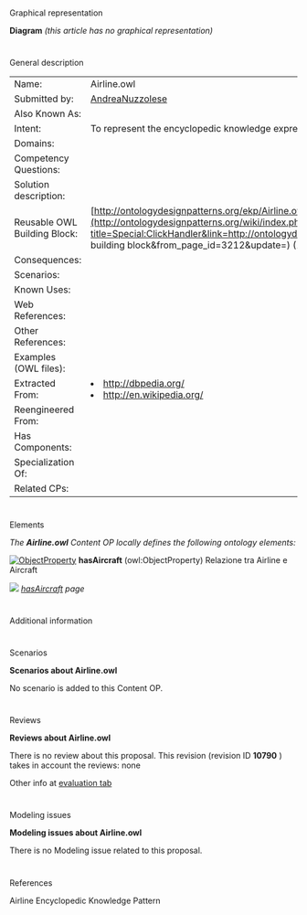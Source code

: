 # 

 Graphical representation



__Diagram__ 
_(this article has no graphical representation)_ 




# 

 General description




|  |  |
| --- | --- |
|  Name:  |  Airline.owl  |
|  Submitted by:  | [AndreaNuzzolese](../User/AndreaNuzzolese "User:AndreaNuzzolese")  |
|  Also Known As:  |  |
|  Intent:  |  To represent the encyclopedic knowledge expressed by an object typed as Airline  |
|  Domains:  |  |
|  Competency Questions:  |  |
|  Solution description:  |  |
|  Reusable OWL Building Block:  | [http://ontologydesignpatterns.org/ekp/Airline.owl](http://ontologydesignpatterns.org/wiki/index.php?title=Special:ClickHandler&link=http://ontologydesignpatterns.org/ekp/Airline.owl&message=OWL building block&from_page_id=3212&update=)  (1518)  |
|  Consequences:  |  |
|  Scenarios:  |  |
|  Known Uses:  |  |
|  Web References:  |  |
|  Other References:  |  |
|  Examples (OWL files):  |  |
|  Extracted From:  | <li><a class="external free" href="http://dbpedia.org/" rel="nofollow" title="http://dbpedia.org/">        http://dbpedia.org/       </a></li><li><a class="external free" href="http://en.wikipedia.org/" rel="nofollow" title="http://en.wikipedia.org/">        http://en.wikipedia.org/       </a></li> |
|  Reengineered From:  |  |
|  Has Components:  |  |
|  Specialization Of:  |  |
|  Related CPs:  |  |



  





# 

 Elements



_The
 __Airline.owl__ 
 Content OP locally defines the following ontology elements:_ 





[![ObjectProperty](../images/thumb/c/c3/ObjectProperty.gif/20px-ObjectProperty.gif)](../Image/ObjectProperty.gif "ObjectProperty")
__hasAircraft__ 
 (owl:ObjectProperty) Relazione tra Airline e Aircraft
 
[![](../images/thumb/8/87/ArrowRight.gif/11px-ArrowRight.gif)](../Image/ArrowRight.gif "ArrowRight.gif")
_[hasAircraft](../Submissions/Airline.owl/hasAircraft "Submissions:Airline.owl/hasAircraft") 
 page_ 


# 

 Additional information



# 

 Scenarios




__Scenarios about Airline.owl__ 


 No scenario is added to this Content OP.
 




# 

 Reviews




__Reviews about Airline.owl__ 


 There is no review about this proposal.
This revision (revision ID
 __10790__ 
 ) takes in account the reviews: none
 



 Other info at
 [evaluation tab](http://ontologydesignpatterns.org/wiki/index.php?title=Submissions:Airline.owl&action=evaluation "http://ontologydesignpatterns.org/wiki/index.php?title=Submissions:Airline.owl&action=evaluation") 





# 

 Modeling issues




__Modeling issues about Airline.owl__ 


 There is no Modeling issue related to this proposal.
 




# 

 References



  

 Airline Encyclopedic Knowledge Pattern